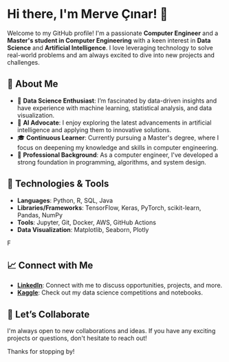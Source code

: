 # Hi there, I'm Merve Çınar! 👋

Welcome to my GitHub profile! I'm a passionate **Computer Engineer** and a **Master's student in Computer Engineering** with a keen interest in **Data Science** and **Artificial Intelligence**. I love leveraging technology to solve real-world problems and am always excited to dive into new projects and challenges.

## 🚀 About Me

- 🌟 **Data Science Enthusiast**: I’m fascinated by data-driven insights and have experience with machine learning, statistical analysis, and data visualization.
- 🤖 **AI Advocate**: I enjoy exploring the latest advancements in artificial intelligence and applying them to innovative solutions.
- 🎓 **Continuous Learner**: Currently pursuing a Master's degree, where I focus on deepening my knowledge and skills in computer engineering.
- 💼 **Professional Background**: As a computer engineer, I've developed a strong foundation in programming, algorithms, and system design.

## 🔧 Technologies & Tools

- **Languages**: Python, R, SQL, Java
- **Libraries/Frameworks**: TensorFlow, Keras, PyTorch, scikit-learn, Pandas, NumPy
- **Tools**: Jupyter, Git, Docker, AWS, GitHub Actions
- **Data Visualization**: Matplotlib, Seaborn, Plotly


F
## 📈 Connect with Me

- **[LinkedIn](https://tr.linkedin.com/in/merve-%C3%A7%C4%B1nar-2195881b4)**: Connect with me to discuss opportunities, projects, and more.
- **[Kaggle](https://www.kaggle.com/mervecinar)**: Check out my data science competitions and notebooks.

## 💬 Let’s Collaborate

I'm always open to new collaborations and ideas. If you have any exciting projects or questions, don't hesitate to reach out!

Thanks for stopping by!
